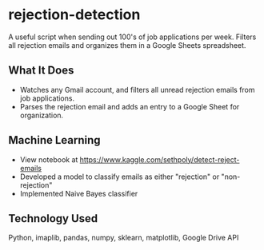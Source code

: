 # rejection-detection
A useful script when sending out 100's of job applications per week. Filters all rejection emails and organizes them in a Google Sheets spreadsheet.

## What It Does
- Watches any Gmail account, and filters all unread rejection emails from job applications.
- Parses the rejection email and adds an entry to a Google Sheet for organization.

## Machine Learning
- View notebook at https://www.kaggle.com/sethpoly/detect-reject-emails
- Developed a model to classify emails as either "rejection" or "non-rejection"
- Implemented Naive Bayes classifier


## Technology Used
Python, imaplib, pandas, numpy, sklearn, matplotlib, Google Drive API